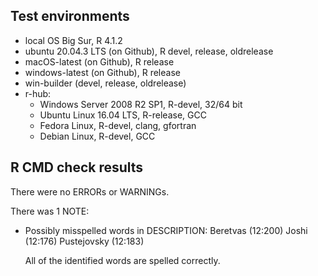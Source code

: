 ## Test environments

* local OS Big Sur, R 4.1.2
* ubuntu 20.04.3 LTS (on Github), R devel, release, oldrelease
* macOS-latest (on Github), R release
* windows-latest (on Github), R release
* win-builder (devel, release, oldrelease)
* r-hub:
  * Windows Server 2008 R2 SP1, R-devel, 32/64 bit
  * Ubuntu Linux 16.04 LTS, R-release, GCC
  * Fedora Linux, R-devel, clang, gfortran
  * Debian Linux, R-devel, GCC

## R CMD check results

There were no ERRORs or WARNINGs. 

There was 1 NOTE:

* Possibly misspelled words in DESCRIPTION:
  Beretvas (12:200)
  Joshi (12:176)
  Pustejovsky (12:183)
  
  All of the identified words are spelled correctly. 



